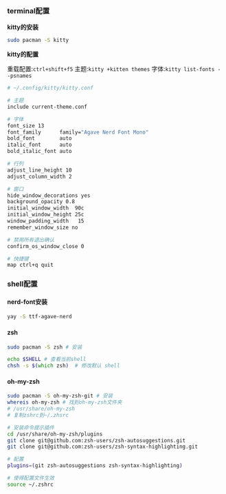 ### terminal配置

**kitty的安装**

```zsh
sudo pacman -S kitty
```

**kitty的配置**

重载配置:`ctrl+shift+f5`
主题:`kitty +kitten themes`
字体:`kitty list-fonts --psnames`

```zsh
# ~/.config/kitty/kitty.conf

# 主题
include current-theme.conf

# 字体
font_size 13
font_family      family="Agave Nerd Font Mono"
bold_font        auto
italic_font      auto
bold_italic_font auto

# 行列
adjust_line_height 10
adjust_column_width 2

# 窗口
hide_window_decorations yes
background_opacity 0.8
initial_window_width  90c
initial_window_height 25c
window_padding_width   15
remember_window_size no

# 禁用所有退出确认
confirm_os_window_close 0

# 快捷键
map ctrl+q quit
```

### shell配置

#### nerd-font安装

```zsh
yay -S ttf-agave-nerd
```

#### zsh

```zsh
sudo pacman -S zsh # 安装

echo $SHELL # 查看当前shell
chsh -s $(which zsh)  # 修改默认 shell
```

#### oh-my-zsh

```zsh
sudo pacman -S oh-my-zsh-git # 安装
whereis oh-my-zsh # 找到oh-my-zsh文件夹
# /usr/share/oh-my-zsh
# 复制zshrc到~/.zhsrc

# 安装命令提示插件
cd /usr/share/oh-my-zsh/plugins
git clone git@github.com:zsh-users/zsh-autosuggestions.git
git clone git@github.com:zsh-users/zsh-syntax-highlighting.git

# 配置
plugins=(git zsh-autosuggestions zsh-syntax-highlighting)

# 使得配置文件生效
source ~/.zshrc
```



